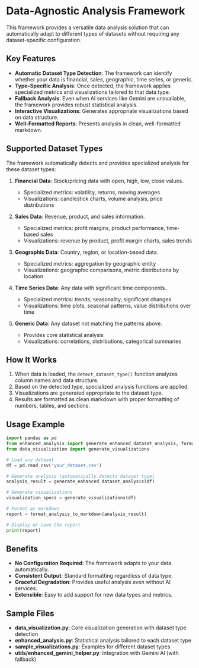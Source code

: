 # Data-Agnostic Analysis Framework

This framework provides a versatile data analysis solution that can automatically adapt to different types of datasets without requiring any dataset-specific configuration.

## Key Features

- **Automatic Dataset Type Detection**: The framework can identify whether your data is financial, sales, geographic, time series, or generic.
- **Type-Specific Analysis**: Once detected, the framework applies specialized metrics and visualizations tailored to that data type.
- **Fallback Analysis**: Even when AI services like Gemini are unavailable, the framework provides robust statistical analysis.
- **Interactive Visualizations**: Generates appropriate visualizations based on data structure.
- **Well-Formatted Reports**: Presents analysis in clean, well-formatted markdown.

## Supported Dataset Types

The framework automatically detects and provides specialized analysis for these dataset types:

1. **Financial Data**: Stock/pricing data with open, high, low, close values.
   - Specialized metrics: volatility, returns, moving averages
   - Visualizations: candlestick charts, volume analysis, price distributions

2. **Sales Data**: Revenue, product, and sales information.
   - Specialized metrics: profit margins, product performance, time-based sales
   - Visualizations: revenue by product, profit margin charts, sales trends

3. **Geographic Data**: Country, region, or location-based data.
   - Specialized metrics: aggregation by geographic entity
   - Visualizations: geographic comparisons, metric distributions by location

4. **Time Series Data**: Any data with significant time components.
   - Specialized metrics: trends, seasonality, significant changes
   - Visualizations: time plots, seasonal patterns, value distributions over time

5. **Generic Data**: Any dataset not matching the patterns above.
   - Provides core statistical analysis
   - Visualizations: correlations, distributions, categorical summaries

## How It Works

1. When data is loaded, the `detect_dataset_type()` function analyzes column names and data structure.
2. Based on the detected type, specialized analysis functions are applied.
3. Visualizations are generated appropriate to the dataset type.
4. Results are formatted as clean markdown with proper formatting of numbers, tables, and sections.

## Usage Example

```python
import pandas as pd
from enhanced_analysis import generate_enhanced_dataset_analysis, format_analysis_to_markdown
from data_visualization import generate_visualizations

# Load any dataset
df = pd.read_csv('your_dataset.csv')

# Generate analysis (automatically detects dataset type)
analysis_result = generate_enhanced_dataset_analysis(df)

# Generate visualizations
visualization_specs = generate_visualizations(df)

# Format as markdown
report = format_analysis_to_markdown(analysis_result)

# Display or save the report
print(report)
```

## Benefits

- **No Configuration Required**: The framework adapts to your data automatically.
- **Consistent Output**: Standard formatting regardless of data type.
- **Graceful Degradation**: Provides useful analysis even without AI services.
- **Extensible**: Easy to add support for new data types and metrics.

## Sample Files

- **data_visualization.py**: Core visualization generation with dataset type detection
- **enhanced_analysis.py**: Statistical analysis tailored to each dataset type
- **sample_visualizations.py**: Examples for different dataset types
- **utils/enhanced_gemini_helper.py**: Integration with Gemini AI (with fallback) 
